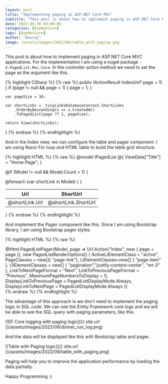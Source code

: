 ```yaml
---
layout: post
title: "Implementing paging in ASP.NET Core MVC"
subtitle: "This post is about how to implement paging in ASP.NET Core MVC applications."
date: 2022-06-30 00:00:00
categories: [AspNetCore]
tags: [AspNetCore]
author: "Anuraj"
image: /assets/images/2022/06/table_with_paging.png
---
```


This post is about how to implement paging in ASP.NET Core MVC applications. For the implementation I am using a nuget package - `X.PagedList.Mvc.Core`. In the controller action method we need to set the page as the argument like this.

{% highlight CSharp %}
{% raw %}
public IActionResult Index(int? page = 1)
{
    if (page != null && page < 1)
    {
        page = 1;
    }

    var pageSize = 10;

    var shortLinks = _tinyLinksDatabaseContext.ShortLinks
        .OrderByDescending(s => s.CreatedAt)
        .ToPagedList(page ?? 1, pageSize);

    return View(shortLinks);
}
{% endraw %}
{% endhighlight %}

And in the Index view, we can configure the table and pager component. I am using Razor For loop and HTML table to build the table grid structure.

{% highlight HTML %}
{% raw %}
@model IPagedList<ShortLink>
@{
    ViewData["Title"] = "Home Page";
}

@if (Model != null && Model.Count > 1)
{
    <div class="table-responsive">
        <table class="table table-bordered">
            <thead>
                <tr>
                    <th scope="col">Url</th>
                    <th scope="col">ShortUrl</th>
                </tr>
            </thead>
            <tbody>
                @foreach (var shortLink in Model)
                {
                    <tr>
                        <td scope="col">@shortLink.Url</td>
                        <td scope="col">@shortLink.ShortUrl</td>
                    </tr>
                }
            </tbody>
        </table>
    </div>
}
{% endraw %}
{% endhighlight %}

And implement the Pager component like this. Since I am using Bootstrap library, I am using Bootstrap pager styles.

{% highlight HTML %}
{% raw %}
<nav>
@Html.PagedListPager(Model, page => Url.Action("index", new { page = page }), new PagedListRenderOptions()
{
    ActiveLiElementClass = "active",
    PageClasses = new[]{ "page-link"},
    LiElementClasses=new[] { "page-item" },
    UlElementClasses = new[] { "pagination","justify-content-center", "mt-3" },
    LinkToNextPageFormat = "Next",
    LinkToPreviousPageFormat = "Previous",
    MaximumPageNumbersToDisplay = 5,
    DisplayLinkToPreviousPage = PagedListDisplayMode.Always,
    DisplayLinkToNextPage = PagedListDisplayMode.Always
})
</nav>
{% endraw %}
{% endhighlight %}

The advantage of this approach is we don't need to implement the paging logic in SQL code. We can see the Entity Framework core logs and we will be able to see 
the SQL query with paging parameters, like this.

![EF Core logging with paging logic]({{ site.url }}/assets/images/2022/06/dotnet_run_log.png)

And the data will be displayed like this with Bootstrap table and pager.

![Table with Paging logic]({{ site.url }}/assets/images/2022/06/table_with_paging.png)

Paging will help you to improve the application performance by loading the data partially.

Happy Programming :)
